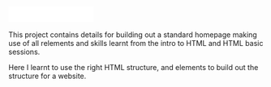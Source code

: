 
<img src="images/logo.png" alt="Logo">


This project contains details for building out a standard homepage making use of all relements and skills learnt from the intro to HTML and HTML basic sessions.

Here I learnt to use the right HTML structure, and elements to build out the structure for a website.

